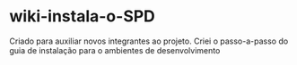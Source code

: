 # wiki-instala-o-SPD
Criado para auxiliar novos integrantes ao projeto. 
Criei o passo-a-passo do guia de instalação para o ambientes de desenvolvimento

